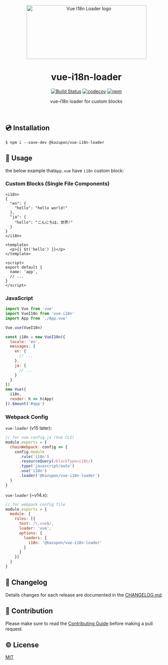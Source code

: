 <p align="center"><img width="373px" height="168px" src="./assets/vue-i18n-loader.png" alt="Vue I18n Loader logo"></p>

<h1 align="center">vue-i18n-loader</h1>

<p align="center">
  <a href="https://circleci.com/gh/kazupon/vue-i18n-loader"><img src="https://circleci.com/gh/kazupon/vue-i18n-loader.svg?style=svg" alt="Build Status"></a>
  <a href="https://codecov.io/gh/kazupon/vue-i18n-loader"><img src="https://codecov.io/gh/kazupon/vue-i18n-loader/branch/dev/graph/badge.svg" alt="codecov"></a>
  <a href="https://www.npmjs.com/package/@kazupon/vue-i18n-loader"><img src="https://img.shields.io/npm/v/@kazupon/vue-i18n-loader.svg" alt="npm"></a>
</p>

<p align="center">vue-i18n loader for custom blocks</p>

<br/>

## :cd: Installation

    $ npm i --save-dev @kazupon/vue-i18n-loader

## :rocket: Usage

the below example that`App.vue` have `i18n` custom block:

### Custom Blocks (Single File Components)
```vue
<i18n>
{
  "en": {
    "hello": "hello world!"
  },
  "ja": {
    "hello": "こんにちは、世界!"
  }
}
</i18n>

<template>
  <p>{{ $t('hello') }}</p>
</template>

<script>
export default {
  name: 'app',
  // ...
}
</script>
```

### JavaScript

```javascript
import Vue from 'vue'
import VueI18n from 'vue-i18n'
import App from './App.vue'

Vue.use(VueI18n)

const i18n = new VueI18n({
  locale: 'en',
  messages: {
    en: {
      // ...
    },
    ja: {
      // ...
    }
  }
})
new Vue({
  i18n,
  render: h => h(App)
}).$mount('#app')
```

### Webpack Config 

`vue-loader` (v15 later):

```javascript
// for vue.config.js (Vue CLI)
module.exports = {
  chainWebpack: config => {
    config.module
      .rule('i18n')
      .resourceQuery(/blockType=i18n/)
      .type('javascript/auto')
      .use('i18n')
      .loader('@kazupon/vue-i18n-loader')
  }
}
```

`vue-loader` (~v14.x):

```javascript
// for webpack config file
module.exports = {
  module: {
    rules: [{
      test: /\.vue$/,
      loader: 'vue',
      options: {
        loaders: {
          i18n: '@kazupon/vue-i18n-loader'
        }
      }
    }]
  }
}
```

## :scroll: Changelog
Details changes for each release are documented in the [CHANGELOG.md](https://github.com/kazupon/vue-i18n-loader/blob/dev/CHANGELOG.md).

## :muscle: Contribution
Please make sure to read the [Contributing Guide](https://github.com/kazupon/vue-i18n-loader/blob/dev/CONTRIBUTING.md) before making a pull request.

## :copyright: License

[MIT](http://opensource.org/licenses/MIT)
